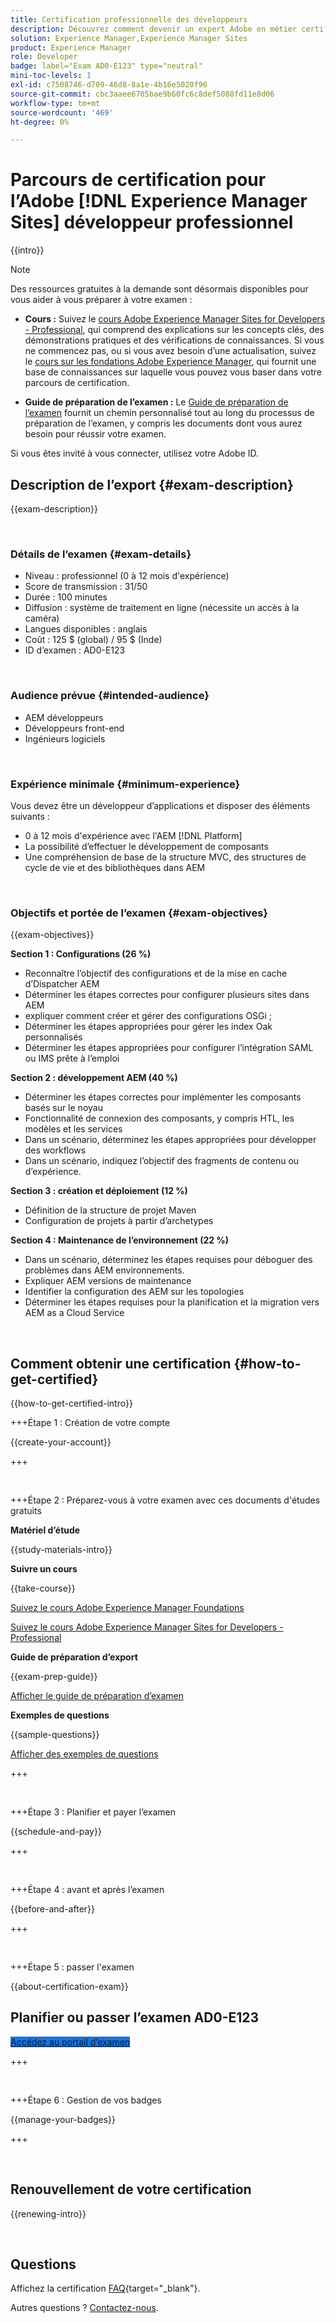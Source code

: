 ```yaml
---
title: Certification professionnelle des développeurs
description: Découvrez comment devenir un expert Adobe en métier certifié en [!DNL Experience Manager Sites].
solution: Experience Manager,Experience Manager Sites
product: Experience Manager
role: Developer
badge: label="Exam AD0-E123" type="neutral"
mini-toc-levels: 1
exl-id: c7508746-d709-46d8-8a1e-4b16e5020f96
source-git-commit: cbc3aaee6705bae9b60fc6c8def5088fd11e8d06
workflow-type: tm+mt
source-wordcount: '469'
ht-degree: 0%

---
```


# Parcours de certification pour l’Adobe [!DNL Experience Manager Sites] développeur professionnel

{{intro}}

>[!NOTE]
>
>Des ressources gratuites à la demande sont désormais disponibles pour vous aider à vous préparer à votre examen :
>
>* **Cours :** Suivez le [cours Adobe Experience Manager Sites for Developers - Professional](https://app.rockinfo.com/courses/105), qui comprend des explications sur les concepts clés, des démonstrations pratiques et des vérifications de connaissances. Si vous ne commencez pas, ou si vous avez besoin d’une actualisation, suivez le [cours sur les fondations Adobe Experience Manager](https://app.rockinfo.com/courses/240), qui fournit une base de connaissances sur laquelle vous pouvez vous baser dans votre parcours de certification.
>
>* **Guide de préparation de l’examen :** Le [Guide de préparation de l’examen](https://app.rockinfo.com/courses/121) fournit un chemin personnalisé tout au long du processus de préparation de l’examen, y compris les documents dont vous aurez besoin pour réussir votre examen.
>
>Si vous êtes invité à vous connecter, utilisez votre Adobe ID.

## Description de l’export {#exam-description}

{{exam-description}}

<br>

### Détails de l’examen {#exam-details}

* Niveau : professionnel (0 à 12 mois d&#39;expérience)
* Score de transmission : 31/50
* Durée : 100 minutes
* Diffusion : système de traitement en ligne (nécessite un accès à la caméra)
* Langues disponibles : anglais
* Coût : 125 $ (global) / 95 $ (Inde)
* ID d’examen : AD0-E123

<br>

### Audience prévue {#intended-audience}

* AEM développeurs
* Développeurs front-end
* Ingénieurs logiciels

<br>

### Expérience minimale {#minimum-experience}

Vous devez être un développeur d’applications et disposer des éléments suivants :

* 0 à 12 mois d&#39;expérience avec l&#39;AEM [!DNL Platform]
* La possibilité d’effectuer le développement de composants
* Une compréhension de base de la structure MVC, des structures de cycle de vie et des bibliothèques dans AEM

<br>

### Objectifs et portée de l’examen {#exam-objectives}

{{exam-objectives}}

**Section 1 : Configurations (26 %)**

* Reconnaître l’objectif des configurations et de la mise en cache d’Dispatcher AEM
* Déterminer les étapes correctes pour configurer plusieurs sites dans AEM
* expliquer comment créer et gérer des configurations OSGi ;
* Déterminer les étapes appropriées pour gérer les index Oak personnalisés
* Déterminer les étapes appropriées pour configurer l’intégration SAML ou IMS prête à l’emploi

**Section 2 : développement AEM (40 %)**

* Déterminer les étapes correctes pour implémenter les composants basés sur le noyau
* Fonctionnalité de connexion des composants, y compris HTL, les modèles et les services
* Dans un scénario, déterminez les étapes appropriées pour développer des workflows
* Dans un scénario, indiquez l’objectif des fragments de contenu ou d’expérience.

**Section 3 : création et déploiement (12 %)**

* Définition de la structure de projet Maven
* Configuration de projets à partir d’archetypes

**Section 4 : Maintenance de l’environnement (22 %)**

* Dans un scénario, déterminez les étapes requises pour déboguer des problèmes dans AEM environnements.
* Expliquer AEM versions de maintenance
* Identifier la configuration des AEM sur les topologies
* Déterminer les étapes requises pour la planification et la migration vers AEM as a Cloud Service

<br>

## Comment obtenir une certification {#how-to-get-certified}

{{how-to-get-certified-intro}}

+++Étape 1 : Création de votre compte

{{create-your-account}}

+++

<br>

+++Étape 2 : Préparez-vous à votre examen avec ces documents d&#39;études gratuits

**Matériel d’étude**

{{study-materials-intro}}

**Suivre un cours**

{{take-course}}

[Suivez le cours Adobe Experience Manager Foundations](https://app.rockinfo.com/courses/240)

[ Suivez le cours Adobe Experience Manager Sites for Developers - Professional ](https://app.rockinfo.com/courses/105)

**Guide de préparation d’export**

{{exam-prep-guide}}

[Afficher le guide de préparation d’examen](https://app.rockinfo.com/courses/121)

**Exemples de questions**

{{sample-questions}}

[Afficher des exemples de questions](https://scorpion.caveon.com/launchpad/ad3-e123-adobe-experience-manager-sites-developer-professional-sample-questions)

+++

<br>

+++Étape 3 : Planifier et payer l’examen

{{schedule-and-pay}}

+++

<br>

+++Étape 4 : avant et après l’examen

{{before-and-after}}

+++

<br>

+++Étape 5 : passer l&#39;examen

{{about-certification-exam}}

## Planifier ou passer l’examen AD0-E123

<a href="https://www.certmetrics.com/adobe/candidate/examity_sso.aspx?eid=AD0-E123" target="_blank" class="spectrum-Button spectrum-Button--fill spectrum-Button--accent spectrum-Button--sizeM is-margin-bottom-big-big at-element-click-tracking" style="background-color:#1473E6">

<span class="spectrum-Button-label has-no-wrap">
   Accédez au portail d’examen
</span>
</a>

+++

<br>

+++Étape 6 : Gestion de vos badges

{{manage-your-badges}}

+++

<br>

## Renouvellement de votre certification

{{renewing-intro}}

<br>

## Questions

Affichez la certification [FAQ](https://experienceleague.adobe.com/docs/certification/certification/faq.html){target="_blank"}.

Autres questions ? [Contactez-nous](mailto:certif@adobe.com).

